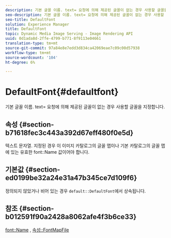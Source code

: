 ```yaml
---
description: 기본 글꼴 이름. text= 요청에 의해 제공된 글꼴이 없는 경우 사용할 글꼴을 지정합니다.
seo-description: 기본 글꼴 이름. text= 요청에 의해 제공된 글꼴이 없는 경우 사용할 글꼴을 지정합니다.
seo-title: DefaultFont
solution: Experience Manager
title: DefaultFont
topic: Dynamic Media Image Serving - Image Rendering API
uuid: 0d1ada8d-2ffe-4799-b771-8f9113e04661
translation-type: tm+mt
source-git-commit: 97a84e8e7edd3d834ca42069eae7c09c00d57938
workflow-type: tm+mt
source-wordcount: '104'
ht-degree: 6%

---
```



# DefaultFont{#defaultfont}

기본 글꼴 이름. text= 요청에 의해 제공된 글꼴이 없는 경우 사용할 글꼴을 지정합니다.

## 속성 {#section-b71618fec3c443a392d67eff480f0e5d}

텍스트 문자열. 지정된 경우 이 이미지 카탈로그의 글꼴 맵이나 기본 카탈로그의 글꼴 맵에 있는 유효한 font::Name 값이어야 합니다.

## 기본값 {#section-ed0199be32a24e31a47b345ce7d109f6}

정의되지 않았거나 비어 있는 경우 `default::DefaultFont`에서 상속됩니다.

## 참조 {#section-b012591f90a2428a8062afe4f3b6ce33}

[font::Name](../../../../../is-api/image-catalog/image-serving-api-ref/c-image-catalog-reference/c-font-map-reference/r-name-font.md#reference-c55889877dc54aabb60734dcde86ee76) ,  [속성::FontMapFile](../../../../../is-api/image-catalog/image-serving-api-ref/c-image-catalog-reference/c-attributes-reference/r-fontmapfile.md#reference-22e077d4595b45b6a6e549b8499ecb76)
